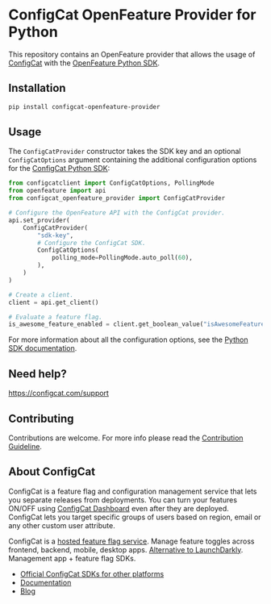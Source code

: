 # ConfigCat OpenFeature Provider for Python

This repository contains an OpenFeature provider that allows the usage of [ConfigCat](https://configcat.com) with the [OpenFeature Python SDK](https://github.com/open-feature/python-sdk).

## Installation

```sh
pip install configcat-openfeature-provider
```

## Usage

The `ConfigCatProvider` constructor takes the SDK key and an optional `ConfigCatOptions` argument containing the additional configuration options for the [ConfigCat Python SDK](https://github.com/configcat/python-sdk):

```python
from configcatclient import ConfigCatOptions, PollingMode
from openfeature import api
from configcat_openfeature_provider import ConfigCatProvider

# Configure the OpenFeature API with the ConfigCat provider.
api.set_provider(
    ConfigCatProvider(
        "sdk-key",
        # Configure the ConfigCat SDK.
        ConfigCatOptions(
            polling_mode=PollingMode.auto_poll(60),
        ),
    )
)

# Create a client.
client = api.get_client()

# Evaluate a feature flag.
is_awesome_feature_enabled = client.get_boolean_value("isAwesomeFeatureEnabled", False)
```

For more information about all the configuration options, see the [Python SDK documentation](https://configcat.com/docs/sdk-reference/python/#creating-the-configcat-client).

## Need help?
https://configcat.com/support

## Contributing
Contributions are welcome. For more info please read the [Contribution Guideline](CONTRIBUTING.md).

## About ConfigCat
ConfigCat is a feature flag and configuration management service that lets you separate releases from deployments. You can turn your features ON/OFF using <a href="https://app.configcat.com" target="_blank">ConfigCat Dashboard</a> even after they are deployed. ConfigCat lets you target specific groups of users based on region, email or any other custom user attribute.

ConfigCat is a <a href="https://configcat.com" target="_blank">hosted feature flag service</a>. Manage feature toggles across frontend, backend, mobile, desktop apps. <a href="https://configcat.com" target="_blank">Alternative to LaunchDarkly</a>. Management app + feature flag SDKs.

- [Official ConfigCat SDKs for other platforms](https://github.com/configcat)
- [Documentation](https://configcat.com/docs)
- [Blog](https://configcat.com/blog)
